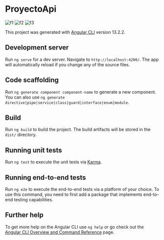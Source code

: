 # ProyectoApi

![f1](https://i.gyazo.com/1d823feaafe6a06ca321ed7c06154e81.png)
![f2](https://i.gyazo.com/3687926055c0ef1d67e59c2448e050b8.png)
![f3]([http://url/to/img.png](https://i.gyazo.com/71804cebe6dda1322d3ae693a4225aeb.png))


This project was generated with [Angular CLI](https://github.com/angular/angular-cli) version 13.2.2.

## Development server

Run `ng serve` for a dev server. Navigate to `http://localhost:4200/`. The app will automatically reload if you change any of the source files.

## Code scaffolding

Run `ng generate component component-name` to generate a new component. You can also use `ng generate directive|pipe|service|class|guard|interface|enum|module`.

## Build

Run `ng build` to build the project. The build artifacts will be stored in the `dist/` directory.

## Running unit tests

Run `ng test` to execute the unit tests via [Karma](https://karma-runner.github.io).

## Running end-to-end tests

Run `ng e2e` to execute the end-to-end tests via a platform of your choice. To use this command, you need to first add a package that implements end-to-end testing capabilities.

## Further help

To get more help on the Angular CLI use `ng help` or go check out the [Angular CLI Overview and Command Reference](https://angular.io/cli) page.
